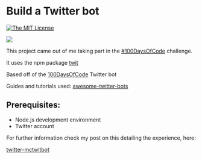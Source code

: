 # Build a Twitter bot

[![The MIT License](https://img.shields.io/badge/license-MIT-orange.svg?style=flat-square)](http://opensource.org/licenses/MIT)

![](https://dl.dropboxusercontent.com/u/32773572/RTD2_logo.png)

This project came out of me taking part in the [#100DaysOfCode](https://medium.freecodecamp.com/start-2017-with-the-100daysofcode-improved-and-updated-18ce604b237b) challenge.

It uses the npm package [twit](https://github.com/ttezel/twit)

Based off of the [100DaysOfCode](https://github.com/amandeepmittal/100DaysOfCode) Twitter bot

Guides and tutorials used:
[awesome-twitter-bots](https://github.com/amandeepmittal/awesome-twitter-bots)

## Prerequisites:

* Node.js development environment
* Twitter account

For further information check my post on this detailing the experience, here:

[twitter-mctwitbot](https://spences10.github.io/2017/01/04/twitter-mctwitbot.html)



